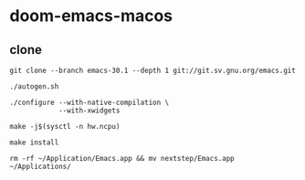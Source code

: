 # doom-emacs-macos
## clone 
```shell
git clone --branch emacs-30.1 --depth 1 git://git.sv.gnu.org/emacs.git
```
```shell
./autogen.sh
```
```shell
./configure --with-native-compilation \
            --with-xwidgets
```
```shell
make -j$(sysctl -n hw.ncpu)
```
```shell
make install
```
```shell
rm -rf ~/Application/Emacs.app && mv nextstep/Emacs.app ~/Applications/
```
